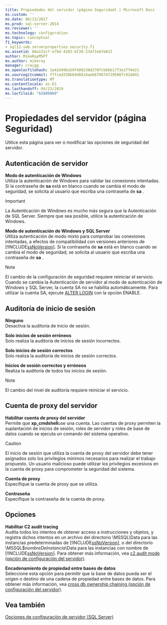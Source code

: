 ```yaml
---
title: Propiedades del servidor (página Seguridad) | Microsoft Docs
ms.custom: ''
ms.date: 06/13/2017
ms.prod: sql-server-2014
ms.reviewer: ''
ms.technology: configuration
ms.topic: conceptual
f1_keywords:
- sql12.swb.serverproperties.security.f1
ms.assetid: b8a131c7-e7bd-4203-bf26-234f1ebfe622
author: MikeRayMSFT
ms.author: mikeray
manager: craigg
ms.openlocfilehash: 3a42d496a59f489238d270fcb6bb17f3e1ff6421
ms.sourcegitcommit: f7fced330b64d6616aeb8766747295807c92dd41
ms.translationtype: MT
ms.contentlocale: es-ES
ms.lasthandoff: 04/23/2019
ms.locfileid: "62809009"
---
```

# <a name="server-properties-security-page"></a>Propiedades del servidor (página Seguridad)
  Utilice esta página para ver o modificar las opciones de seguridad del servidor.  
  
## <a name="server-authentication"></a>Autenticación de servidor  
 **Modo de autenticación de Windows**  
 Utiliza la autenticación de Windows para validar las conexiones intentadas. Si la contraseña de **sa** está en blanco cuando se cambia el modo de seguridad, se solicita al usuario que escriba una contraseña de **sa** .  
  
> [!IMPORTANT]  
>  La Autenticación de Windows es mucho más segura que la Autenticación de SQL Server. Siempre que sea posible, utilice la autenticación de Windows.  
  
 **Modo de autenticación de Windows y SQL Server**  
 Utiliza autenticación de modo mixto para comprobar las conexiones intentadas, a efectos de compatibilidad con versiones anteriores de [!INCLUDE[ssNoVersion](../../includes/ssnoversion-md.md)]. Si la contraseña de **sa** está en blanco cuando se cambia el modo de seguridad, se solicita al usuario que escriba una contraseña de **sa** .  
  
> [!NOTE]  
>  El cambio de la configuración de seguridad requiere reiniciar el servicio. Cuando se cambia la Autenticación de servidor al modo de autenticación de Windows y SQL Server, la cuenta SA no se habilita automáticamente. Para utilizar la cuenta SA, ejecute [ALTER LOGIN](/sql/t-sql/statements/alter-login-transact-sql) con la opción ENABLE.  
  
## <a name="login-auditing"></a>Auditoría de inicio de sesión  
 **Ninguno**  
 Desactiva la auditoría de inicio de sesión.  
  
 **Solo inicios de sesión erróneos**  
 Solo realiza la auditoría de inicios de sesión incorrectos.  
  
 **Solo inicios de sesión correctos**  
 Solo realiza la auditoría de inicios de sesión correctos.  
  
 **Inicios de sesión correctos y erróneos**  
 Realiza la auditoría de todos los inicios de sesión.  
  
> [!NOTE]  
>  El cambio del nivel de auditoría requiere reiniciar el servicio.  
  
## <a name="server-proxy-account"></a>Cuenta de proxy del servidor  
 **Habilitar cuenta de proxy del servidor**  
 Permite que **xp_cmdshell**use una cuenta. Las cuentas de proxy permiten la suplantación de inicios de sesión, roles de servidor y roles de base de datos cuando se ejecuta un comando del sistema operativo.  
  
> [!CAUTION]  
>  El inicio de sesión que utiliza la cuenta de proxy del servidor debe tener asignados solo los privilegios mínimos necesarios para realizar el trabajo propuesto. Un usuario malicioso puede utilizar los privilegios excesivos en la cuenta de proxy para comprometer la seguridad del sistema.  
  
 **Cuenta de proxy**  
 Especifique la cuenta de proxy que se utiliza.  
  
 **Contraseña**  
 Especifique la contraseña de la cuenta de proxy.  
  
## <a name="options"></a>Opciones  
 **Habilitar C2 audit tracing**  
 Audita todos los intentos de obtener acceso a instrucciones y objetos, y registra dichos intentos en un archivo del directorio \MSSQL\Data para las instancias predeterminadas de [!INCLUDE[ssNoVersion](../../includes/ssnoversion-md.md)], o del directorio \MSSQL$*nombreDeInstancia*\Data para las instancias con nombre de [!INCLUDE[ssNoVersion](../../includes/ssnoversion-md.md)]. Para obtener más información, vea [c2 audit mode (opción de configuración del servidor)](c2-audit-mode-server-configuration-option.md).  
  
 **Encadenamiento de propiedad entre bases de datos**  
 Seleccione esta opción para permitir que la base de datos pueda ser el origen o destino de una cadena de propiedad entre bases de datos. Para obtener más información, vea [cross db ownership chaining (opción de configuración del servidor)](cross-db-ownership-chaining-server-configuration-option.md).  
  
## <a name="see-also"></a>Vea también  
 [Opciones de configuración de servidor &#40;SQL Server&#41;](server-configuration-options-sql-server.md)  
  
  
